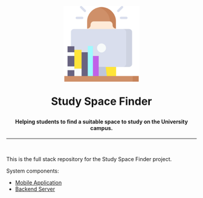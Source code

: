 <h1 align="center">
	<br>
	<img src="https://github.com/BobTheSoftwareDeveloper/study-space-react-native/raw/main/src/assets/images/study-1024x1024.png" alt="StudySpaceFinder" height="200" width="200">
	<br>
	<p>Study Space Finder</p>
  <h4 align="center">Helping students to find a suitable space to study on the University campus.</h4>
</h1>

---

<br />

This is the full stack repository for the Study Space Finder project.

System components:
- [Mobile Application](https://github.com/BobTheSoftwareDeveloper/study-space-react-native)
- [Backend Server](https://github.com/BobTheSoftwareDeveloper/study-space-server/)